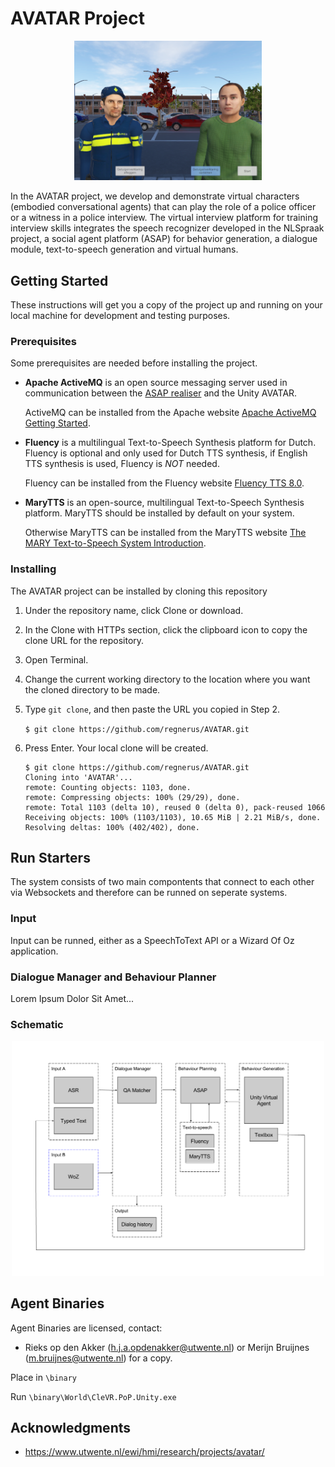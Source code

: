 # AVATAR Project

<p align="center">
  <img src="https://github.com/regnerus/AVATAR/blob/master/avatar.png" width="300" />
</p>

In the AVATAR project, we develop and demonstrate virtual characters (embodied conversational agents) that can play the role of a police officer or a witness in a police interview. The virtual interview platform for training interview skills integrates the speech recognizer developed in the NLSpraak project, a social agent platform (ASAP) for behavior generation, a dialogue module, text-to-speech generation and virtual humans.

## Getting Started

These instructions will get you a copy of the project up and running on your local machine for development and testing purposes.

### Prerequisites

Some prerequisites are needed before installing the project. 

* **Apache ActiveMQ** is an open source messaging server used in communication between the [ASAP realiser](http://asap-project.ewi.utwente.nl/wiki/AsapRealizer) and the Unity AVATAR.

  ActiveMQ can be installed from the Apache website [Apache ActiveMQ Getting Started](http://activemq.apache.org/getting-started.html).

* **Fluency** is a multilingual Text-to-Speech Synthesis platform for Dutch. Fluency is optional and only used for Dutch TTS synthesis, if English TTS synthesis is used, Fluency is *NOT* needed. 

  Fluency can be installed from the Fluency website [Fluency TTS 8.0](https://www.fluency.nl/tts/index.htm).
  
* **MaryTTS** is an open-source, multilingual Text-to-Speech Synthesis platform. MaryTTS should be installed by default on your system. 

  Otherwise MaryTTS can be installed from the MaryTTS website [The MARY Text-to-Speech System Introduction](http://mary.dfki.de/index.html).

### Installing

The AVATAR project can be installed by cloning this repository 

1. Under the repository name, click Clone or download.
2. In the Clone with HTTPs section, click the clipboard icon to copy the clone URL for the repository.
3. Open Terminal.
4. Change the current working directory to the location where you want the cloned directory to be made.
5. Type `git clone`, and then paste the URL you copied in Step 2.

    ``` $ git clone https://github.com/regnerus/AVATAR.git ```
6. Press Enter. Your local clone will be created.
   
   ``` 
   $ git clone https://github.com/regnerus/AVATAR.git
   Cloning into 'AVATAR'...
   remote: Counting objects: 1103, done.
   remote: Compressing objects: 100% (29/29), done.
   remote: Total 1103 (delta 10), reused 0 (delta 0), pack-reused 1066
   Receiving objects: 100% (1103/1103), 10.65 MiB | 2.21 MiB/s, done.
   Resolving deltas: 100% (402/402), done.
   ```
   
## Run Starters
The system consists of two main compontents that connect to each other via Websockets and therefore can be runned on seperate systems.

### Input 
Input can be runned, either as a SpeechToText API or a Wizard Of Oz application.

### Dialogue Manager and Behaviour Planner 
Lorem Ipsum Dolor Sit Amet...

### Schematic
<p align="center">
  <img src="https://github.com/regnerus/AVATAR/blob/master/schematic.png" width="500" />
</p>

## Agent Binaries
Agent Binaries are licensed, contact:
* Rieks op den Akker (h.j.a.opdenakker@utwente.nl) or Merijn Bruijnes (m.bruijnes@utwente.nl) for a copy.

Place in `\binary`

Run `\binary\World\CleVR.PoP.Unity.exe`

## Acknowledgments

* https://www.utwente.nl/ewi/hmi/research/projects/avatar/
